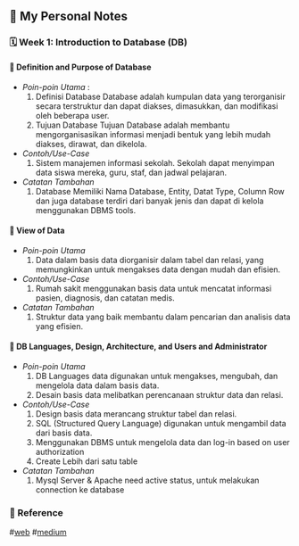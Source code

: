 ## 📘 My Personal Notes

### 🗓️ Week 1: Introduction to Database (DB)

#### 📍 Definition and Purpose of Database
- _Poin-poin Utama_ :
  1. Definisi Database
     Database adalah kumpulan data yang terorganisir secara terstruktur dan dapat diakses, dimasukkan, dan modifikasi oleh beberapa user.
  2. Tujuan Database
     Tujuan Database adalah membantu mengorganisasikan informasi menjadi bentuk yang lebih mudah diakses, dirawat, dan dikelola.
- _Contoh/Use-Case_
  1. Sistem manajemen informasi sekolah. Sekolah dapat menyimpan data siswa mereka, guru, staf, dan jadwal pelajaran.
- _Catatan Tambahan_
  1. Database Memiliki Nama Database, Entity, Datat Type, Column Row dan juga database terdiri dari banyak jenis dan dapat di kelola menggunakan DBMS tools.

#### 📍 View of Data
- _Poin-poin Utama_
  1. Data dalam basis data diorganisir dalam tabel dan relasi, yang memungkinkan untuk mengakses data dengan mudah dan efisien.
- _Contoh/Use-Case_
  1. Rumah sakit menggunakan basis data untuk mencatat informasi pasien, diagnosis, dan catatan medis.
- _Catatan Tambahan_
  1. Struktur data yang baik membantu dalam pencarian dan analisis data yang efisien.

#### 📍 DB Languages, Design, Architecture, and Users and Administrator
- _Poin-poin Utama_
  1. DB Languages data digunakan untuk mengakses, mengubah, dan mengelola data dalam basis data.
  2. Desain basis data melibatkan perencanaan struktur data dan relasi.
- _Contoh/Use-Case_
  1. Design basis data merancang struktur tabel dan relasi.
  2. SQL (Structured Query Language) digunakan untuk mengambil data dari basis data.
  3. Menggunakan DBMS untuk mengelola data dan log-in based on user authorization
  4. Create Lebih dari satu table
- _Catatan Tambahan_
  1. Mysql Server & Apache need active status, untuk melakukan connection ke database


### 📍 Reference
#[web](https://www.oracle.com/in/database/what-is-database/)
#[medium](https://medium.com/@rifamartin/system-basis-data-persiapan-awal-89239616ee78)

